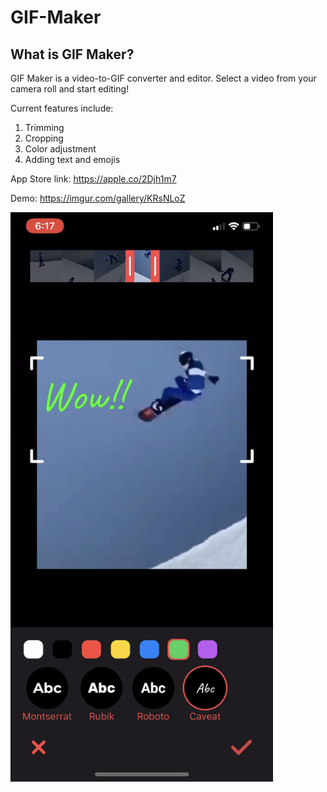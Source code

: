 # GIF-Maker

## What is GIF Maker?

GIF Maker is a video-to-GIF converter and editor. Select a video from your camera roll and start editing!

Current features include:
1. Trimming
2. Cropping
3. Color adjustment
4. Adding text and emojis

App Store link: https://apple.co/2Djh1m7

Demo: https://imgur.com/gallery/KRsNLoZ

<img src="./IMG_4090.PNG" alt="preview of app" width="420">
